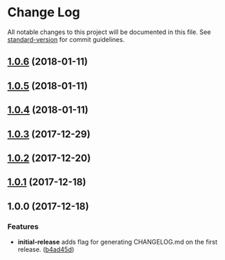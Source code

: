 # Change Log

All notable changes to this project will be documented in this file. See [standard-version](https://github.com/conventional-changelog/standard-version) for commit guidelines.

<a name="1.0.6"></a>
## [1.0.6](https://github.com/singlecomm/amazon-redshift-utils/compare/v1.0.5...v1.0.6) (2018-01-11)



<a name="1.0.5"></a>
## [1.0.5](https://github.com/singlecomm/amazon-redshift-utils/compare/v1.0.4...v1.0.5) (2018-01-11)



<a name="1.0.4"></a>
## [1.0.4](https://github.com/singlecomm/amazon-redshift-utils/compare/v1.0.3...v1.0.4) (2018-01-11)



<a name="1.0.3"></a>
## [1.0.3](https://github.com/singlecomm/amazon-redshift-utils/compare/v1.0.2...v1.0.3) (2017-12-29)



<a name="1.0.2"></a>
## [1.0.2](https://github.com/singlecomm/amazon-redshift-utils/compare/v1.0.1...v1.0.2) (2017-12-20)


<a name="1.0.1"></a>
## [1.0.1](https://github.com/singlecomm/amazon-redshift-utils/compare/v1.0.0...v1.0.1) (2017-12-18)


<a name="1.0.0"></a>
## 1.0.0 (2017-12-18)

### Features
* **initial-release** adds flag for generating CHANGELOG.md on the first release. ([b4ad45d](https://github.com/singlecomm/amazon-redshift-utils/commit/b4ad45d))